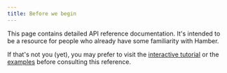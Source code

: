 ```yaml
---
title: Before we begin
---
```


This page contains detailed API reference documentation. It's intended to be a resource for people who already have some familiarity with Hamber.

If that's not you (yet), you may prefer to visit the [interactive tutorial](/tutorial) or the [examples](/examples) before consulting this reference.
